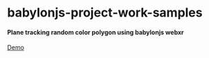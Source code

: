 # babylonjs-project-work-samples

<h4>Plane tracking random color polygon using babylonjs webxr</h4>
<a href="PLANE TRACKING RANDOM COLOR/index.html">Demo</a>
